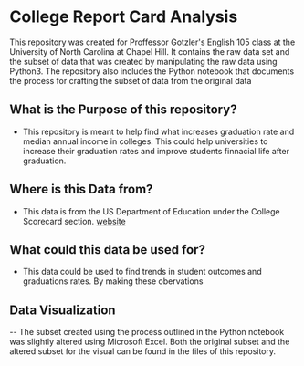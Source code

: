 # College Report Card Analysis
This repository was created for Proffessor Gotzler's English 105 class at the University of North Carolina at Chapel Hill.
It contains the raw data set and the subset of data that was created by manipulating the raw data using Python3.
The repository also includes the Python notebook that documents the process for crafting the subset of data from the original data
## What is the Purpose of this repository?
- This repository is meant to help find what increases graduation rate and median annual income in colleges. This could help universities to increase their graduation rates and improve students finnacial life after graduation.
## Where is this Data from?
- This data is from the US Department of Education under the College Scorecard section. [website](https://collegescorecard.ed.gov/data)
## What could this data be used for?
- This data could be used to find trends in student outcomes and graduations rates. By making these obervations 
## Data Visualization
-- The subset created using the process outlined in the Python notebook was slightly altered using Microsoft Excel. Both the original subset and the altered subset for the visual can be found in the files of this repository.


